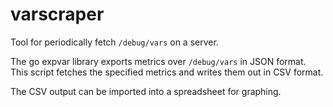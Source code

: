 # varscraper

Tool for periodically fetch `/debug/vars` on a server.

The go expvar library exports metrics over `/debug/vars` in JSON
format.  This script fetches the specified metrics and writes them out
in CSV format.

The CSV output can be imported into a spreadsheet for graphing.